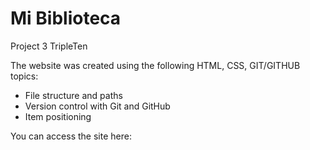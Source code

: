 # Mi Biblioteca

Project 3 TripleTen

The website was created using the following HTML, CSS, GIT/GITHUB topics:

- File structure and paths
- Version control with Git and GitHub
- Item positioning

You can access the site here:
